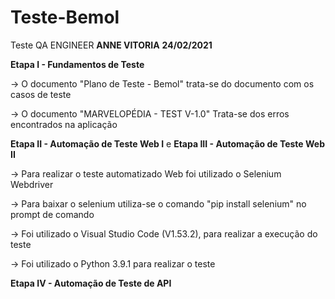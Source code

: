 # Teste-Bemol
Teste QA ENGINEER
**ANNE VITORIA** 
**24/02/2021**

**Etapa I - Fundamentos de Teste**

-> O documento "Plano de Teste - Bemol" trata-se do documento com os casos de teste

-> O documento "MARVELOPÉDIA - TEST V-1.0" Trata-se dos erros encontrados na aplicação

**Etapa II - Automação de Teste Web I** e **Etapa III - Automação de Teste Web II**

-> Para realizar o teste automatizado Web foi utilizado o Selenium Webdriver

-> Para baixar o selenium utiliza-se o comando "pip install selenium" no prompt de comando

-> Foi utilizado o Visual Studio Code (V1.53.2), para realizar a execução do teste

-> Foi utilizado o Python 3.9.1 para realizar o teste

**Etapa IV - Automação de Teste de API**
